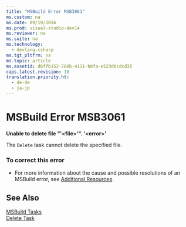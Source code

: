 ```yaml
---
title: "MSBuild Error MSB3061"
ms.custom: na
ms.date: 09/19/2016
ms.prod: visual-studio-dev14
ms.reviewer: na
ms.suite: na
ms.technology: 
  - devlang-csharp
ms.tgt_pltfrm: na
ms.topic: article
ms.assetid: d6ffb152-780b-4111-b0fa-e523d6cdcd35
caps.latest.revision: 10
translation.priority.ht: 
  - de-de
  - ja-jp
---
```

# MSBuild Error MSB3061
**Unable to delete file "'<file\>'". '<error\>'**  
  
 The `Delete` task cannot delete the specified file.  
  
### To correct this error  
  
-   For more information about the cause and possible resolutions of an MSBuild error, see [Additional Resources](../vs140/Additional-MSBuild-Resources.md).  
  
## See Also  
 [MSBuild Tasks](../Topic/MSBuild%20Tasks.md)   
 [Delete Task](../Topic/Delete%20Task.md)